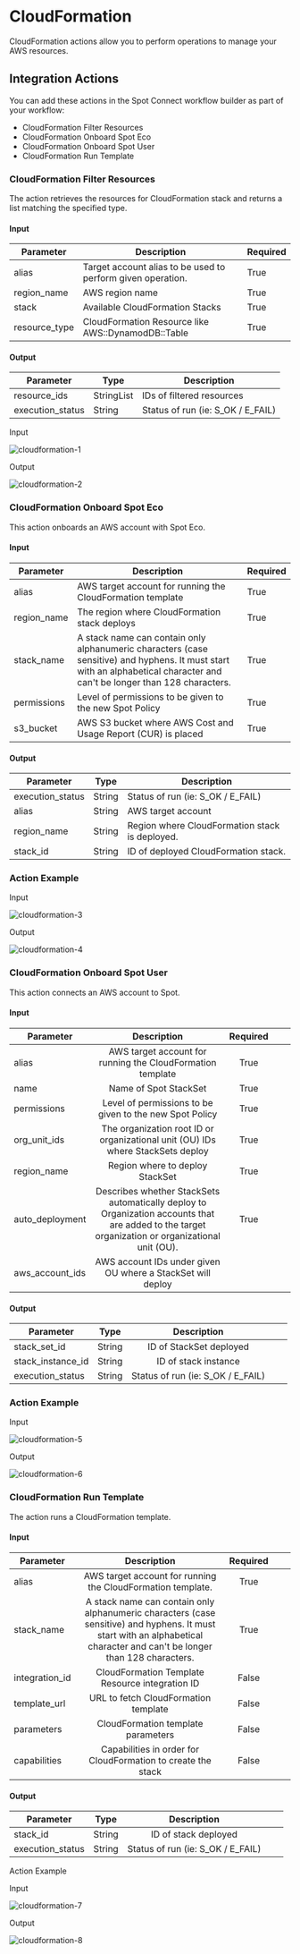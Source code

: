 # CloudFormation 

CloudFormation actions allow you to perform operations to manage your AWS resources. 

## Integration Actions 

You can add these actions in the Spot Connect workflow builder as part of your workflow: 

* CloudFormation Filter Resources 
* CloudFormation Onboard Spot Eco 
* CloudFormation Onboard Spot User 
* CloudFormation Run Template 

### CloudFormation Filter Resources 

The action retrieves the resources for CloudFormation stack and returns a list matching the specified type. 

#### Input

Parameter | Description | Required
--------- | ----------- | --------
alias    | Target account alias to be used to perform given operation. | True
region_name | AWS region name  | True
stack    | Available CloudFormation Stacks | True
resource_type  | CloudFormation Resource like AWS::DynamodDB::Table  | True

#### Output

Parameter | Type | Description
--------- | ----------- | --------
resource_ids    | StringList  | IDs of filtered resources
execution_status | String   | Status of run (ie: S_OK / E_FAIL)

Input

![cloudformation-1](https://github.com/spotinst/help/assets/106514736/8a2032f2-79c1-4ee7-b6d9-ff7f9b0a57b1)

Output

![cloudformation-2](https://github.com/spotinst/help/assets/106514736/5e0aa53c-0bc0-4659-8abe-4979613c6bf1)

### CloudFormation Onboard Spot Eco

This action onboards an AWS account with Spot Eco. 

#### Input

Parameter | Description | Required
--------- | ----------- | --------
alias    | AWS target account for running the CloudFormation template | True
region_name | The region where CloudFormation stack deploys  | True
stack_name    | A stack name can contain only alphanumeric characters (case sensitive) and hyphens. It must start with an alphabetical character and can't be longer than 128 characters. | True
permissions  | Level of permissions to be given to the new Spot Policy  | True
s3_bucket  | AWS S3 bucket where AWS Cost and Usage Report (CUR) is placed  | True

#### Output

Parameter | Type | Description
--------- | ----------- | --------
execution_status   | String  | Status of run (ie: S_OK / E_FAIL)
alias | String   | AWS target account
region_name | String   | Region where CloudFormation stack is deployed.
stack_id | String   | ID of deployed CloudFormation stack.

### Action Example 

Input 

![cloudformation-3](https://github.com/spotinst/help/assets/106514736/ec440116-ae45-4a25-9c9d-5539d68cf4c8)


Output 

![cloudformation-4](https://github.com/spotinst/help/assets/106514736/e41ed7ab-6239-4156-8a66-cc8426997bc1)

### CloudFormation Onboard Spot User 

This action connects an AWS account to Spot. 

#### Input 

|       Parameter       |                                                                        Description                                                                    |      Required  |   |   |
|-----------------------|:-----------------------------------------------------------------------------------------------------------------------------------------------------:|:--------------:|---|---|
|      alias            |     AWS target account for running the CloudFormation template                                                                                        |     True       |   |   |
|      name             |     Name of Spot StackSet                                                                                                                             |     True       |   |   |
|      permissions      |     Level of permissions to be given to the new Spot Policy                                                                                           |     True       |   |   |
|      org_unit_ids     |     The organization root ID or organizational unit (OU) IDs where StackSets deploy                                                                   |     True       |   |   |
|      region_name      |     Region where to deploy StackSet                                                                                                                   |     True       |   |   |
|      auto_deployment  |     Describes whether StackSets automatically deploy to Organization accounts that are added to the target organization or organizational unit (OU).  |     True       |   |   |
|      aws_account_ids  |     AWS account IDs under given OU where a StackSet will deploy

#### Output

|       Parameter         |                                                                            Type                                                                       |                 Description             |   |   |
|-------------------------|:-----------------------------------------------------------------------------------------------------------------------------------------------------:|:---------------------------------------:|---|---|
|      stack_set_id       |     String                                                                                                                                            |     ID of StackSet deployed             |   |   |
|      stack_instance_id  |     String                                                                                                                                            |     ID of stack instance                |   |   |
|      execution_status   |     String                                                                                                                                            |     Status of run (ie: S_OK / E_FAIL)   |   |   |

### Action Example 

Input

![cloudformation-5](https://github.com/spotinst/help/assets/106514736/bc2f5f0f-f193-4182-b6db-befb8be11ddc)

Output

![cloudformation-6](https://github.com/spotinst/help/assets/106514736/fe2b5c4b-a808-4cd6-959d-919ab6c31d3d)

### CloudFormation Run Template 

The action runs a CloudFormation template. 

#### Input 

|       Parameter       |                                                                                     Description                                                                                |      Required  |   |   |
|-----------------------|:------------------------------------------------------------------------------------------------------------------------------------------------------------------------------:|:--------------:|---|---|
|      alias            |     AWS target account for running the CloudFormation template.                                                                                                                |     True       |   |   |
|      stack_name       |     A stack name can contain only alphanumeric characters (case sensitive) and hyphens. It must start with an alphabetical character and can't be longer than 128 characters.  |     True       |   |   |
|      integration_id   |     CloudFormation Template Resource integration ID                                                                                                                            |     False      |   |   |
|      template_url     |     URL to fetch CloudFormation template                                                                                                                                       |     False      |   |   |
|      parameters       |     CloudFormation template parameters                                                                                                                                         |     False      |   |   |
|      capabilities     |     Capabilities in order for CloudFormation to create the stack                                                                                                               |     False      |   |   |
#### Output

|       Parameter        |       Type  |                Description             |   |   |
|------------------------|:-----------:|:--------------------------------------:|---|---|
|      stack_id          |     String  |     ID of stack deployed               |   |   |
|      execution_status  |     String  |     Status of run (ie: S_OK / E_FAIL)  |   |   |

Action Example 

Input 

![cloudformation-7](https://github.com/spotinst/help/assets/106514736/9885b274-ff9d-4988-b7de-e8648008c827)

Output 

![cloudformation-8](https://github.com/spotinst/help/assets/106514736/ade956bd-2b4c-4e1c-b7f4-e1d9029010f8)

